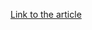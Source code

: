 [Link to the article](https://stratosphereips.org/blog/2021/6/2/dissecting-a-rat-analysis-of-the-saefko-rat)

